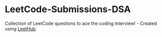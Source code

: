 # LeetCode-Submissions-DSA
Collection of LeetCode questions to ace the coding interview! - Created using [LeetHub](https://github.com/QasimWani/LeetHub).
